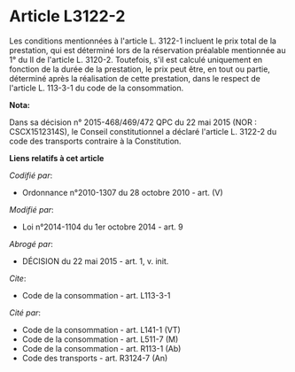 # Article L3122-2

Les conditions mentionnées à l'article L. 3122-1 incluent le prix total de la prestation, qui est déterminé lors de la
réservation préalable mentionnée au 1° du II de l'article L. 3120-2. Toutefois, s'il est calculé uniquement en fonction de la
durée de la prestation, le prix peut être, en tout ou partie, déterminé après la réalisation de cette prestation, dans le
respect de l'article L. 113-3-1 du code de la consommation.

**Nota:**

Dans sa décision n° 2015-468/469/472 QPC du 22 mai 2015 (NOR : CSCX1512314S), le Conseil constitutionnel a déclaré l'article
L. 3122-2 du code des transports contraire à la Constitution.

**Liens relatifs à cet article**

_Codifié par_:

  - Ordonnance n°2010-1307 du 28 octobre 2010 - art. (V)

_Modifié par_:

  - Loi n°2014-1104 du 1er octobre 2014 - art. 9

_Abrogé par_:

  - DÉCISION du 22 mai 2015 - art. 1, v. init.

_Cite_:

  - Code de la consommation - art. L113-3-1

_Cité par_:

  - Code de la consommation - art. L141-1 (VT)
  - Code de la consommation - art. L511-7 (M)
  - Code de la consommation - art. R113-1 (Ab)
  - Code des transports - art. R3124-7 (An)
